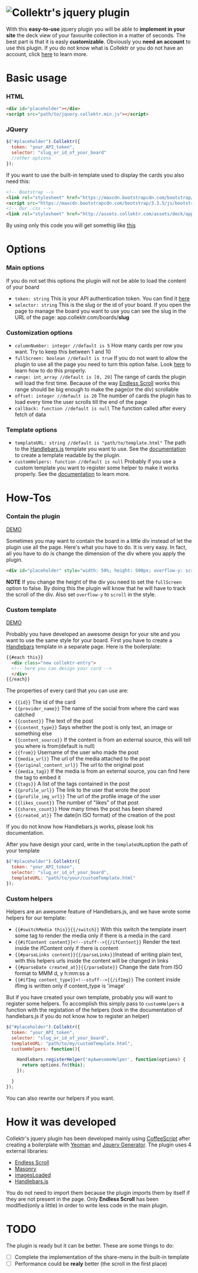![Collektr](http://collektr15.s3.amazonaws.com/assets/collektr_logo-12bc3d328311e37f84e314c2102539fa.png)'s jquery plugin
========
With this **easy-to-use** jquery plugin you will be able to **implement in your site** the deck view of your favourite collection in a matter of seconds. The best part is that it is easly **customizable**. Obviously you **need an account** to use this plugin. If you do not know what is Collektr or you do not have an account, click [here](http://link_to_collektr.com) to learn more.

# Basic usage
### HTML
```html
<div id="placeholder"></div>
<script src="path/to/jquery.collektr.min.js"></script>
```

### JQuery
```javascript
$("#placeholder").Collektr({
  token: "your_API_token",
  selector: "slug_or_id_of_your_board"
  //other options
});
```

If you want to use the built-in template used to display the cards you also need this:
```html
<!-- Bootstrap -->
<link rel="stylesheet" href="https://maxcdn.bootstrapcdn.com/bootstrap/3.3.5/css/bootstrap.min.css">
<script src="https://maxcdn.bootstrapcdn.com/bootstrap/3.3.5/js/bootstrap.min.js"></script>
<!-- Our .css -->
<link rel="stylesheet" href="http://assets.collektr.com/assets/deck/application.css">
```

By using only this code you will get somethig like [this](http://link_to_demo.com)

# Options

### Main options
If you do not set this options the plugin will not be able to load the content of your board
* ```token: string``` This is your API authentication token. You can find it [here](http://app.collektr.com/users/edit)
* ```selector: string``` This is the slug or the id of your board. If you open the page to manage the board you want to use you can see the slug in the URL of the page: app.collektr.com/boards/**slug**

### Customization options
* ```columnNumber: integer //default is 5``` How many cards per row you want. Try to keep this between 1 and 10
* ```fullScreen: boolean //default is true``` If you do not want to allow the plugin to use all the page you need to turn this option false. Look [here](#contain-the-plugin) to learn how to do this properly.
* ```range: int_array //default is [0, 29]``` The range of cards the plugin will load the first time. Because of the way [Endless Scroll](https://github.com/fredwu/jquery-endless-scroll) works this range should be big enough to make the page(or the div) scrollable
* ```offset: integer //default is 20``` The number of cards the plugin has to load every time the user scrolls till the end of the page
* ```callback: function //default is null``` The function called after every fetch of data

### Template options
* ```templateURL: string //default is "path/to/template.html"``` The path to the [Handlebars.js](https://github.com/wycats/handlebars.js/) template you want to use. See the [documentation](#custom-template) to create a template readable by the plugin.
* ```customHelpers: function //default is null``` Probably if you use a custom template you want to register some helper to make it works properly. See the [documentation](#custom-helpers) to learn more.

# How-Tos
### Contain the plugin
[DEMO]()

Sometimes you may want to contain the board in a little div instead of let the plugin use all the page. Here's what you have to do. It is very easy. In fact, all you have to do is change the dimension of the div where you apply the plugin.
```html
<div id="placeholder" style="width: 50%; height: 500px; overflow-y: scroll;"></div>
```
**NOTE** If you change the height of the div you need to set the ```fullScreen``` option to false. By doing this the plugin will know that he will have to track the scroll of the div. Also set ```overflow-y``` to ```scroll``` in the style.

### Custom template
[DEMO]()

Probably you have developed an awesome design for your site and you want to use the same style for your board. First you have to create a [Handlebars](https://github.com/wycats/handlebars.js/) template in a separate page. Here is the boilerplate:
```html
{{#each this}}
  <div class="new collektr-entry">
  <!-- here you can design your card -->
  </div>
{{/each}}
```
The properties of every card that you can use are:
* ```{{id}}``` The id of the card
* ```{{provider_name}}``` The name of the social from where the card was catched
* ```{{content}}``` The text of the post
* ```{{content_type}}``` Says whether the post is only text, an image or something else
* ```{{content_source}}``` If the content is from an external source, this will tell you where is from(default is null)
* ```{{from}}``` Username of the user who made the post
* ```{{media_url}}``` The url of the media attached to the post
* ```{{original_content_url}}``` The url to the original post
* ```{{media_tag}}``` If the media is from an external source, you can find here the tag to embed it
* ```{{tags}}``` A list of the tags contained in the post
* ```{{profile_url}}``` The link to the user that wrote the post
* ```{{profile_img_url}}``` The url of the profile image of the user
* ```{{likes_count}}``` The number of "likes" of that post
* ```{{shares_count}}``` How many times the post has been shared
* ```{{created_at}}``` The date(in ISO format) of the creation of the post

If you do not know how Handlebars.js works, please look his documentation.

After you have design your card, write in the ```templateURL```option the path of your template
```javascript
$("#placeholder").Collektr({
  token: "your_API_token",
  selector: "slug_or_id_of_your_board",
  templateURL: "path/to/your/customTemplate.html"
});
```

### Custom helpers
Helpers are an awesome feature of Handlebars.js, and we have wrote some helpers for our template:
* ```{{#switchMedia this}}{{/switch}}``` With this switch the template insert some tag to render the media only if there is a media in the card
* ```{{#ifContent content}}<!--stuff-->{{/ifContent}}``` Render the text inside the ifContent only if there is content
* ```{{#parseLinks content}}{{/parseLinks}}```Instead of writing plain text, with this helpers urls inside the content will be changed in links
* ```{{#parseDate created_at}}{{/parseDate}}``` Change the date from ISO format to MMM d, y h:mm:ss a
* ```{{#ifImg content_type}}<!--stuff-->{{/ifImg}}``` The content inside ifImg is written only if content_type is 'image'

But if you have created your own template, probably you will want to register some helpers. To accomplish this simply pass to ```customHelpers``` a function with the registation of the helpers (look in the documentation of handlebars.js if you do not know how to register an helper)

```javascript
$("#placeholder").Collektr({
  token: "your_API_token",
  selector: "slug_or_id_of_your_board",
  templateURL: "path/to/my/customTemplate.html",
  customHelpers: function(){

    Handlebars.registerHelper('myAwesomeHelper', function(options) {
      return options.fn(this);
    });

  }
});
```
You can also rewrite our helpers if you want.

# How it was developed
Collektr's jquery plugin has been developed mainly using [CoffeeScript](https://github.com/jashkenas/coffeescript) after creating a boilerplate with [Yeoman](https://github.com/yeoman/yeoman) and [Jquery Generator](https://github.com/jquery-boilerplate/generator-jquery-boilerplate). The plugin uses 4 external libraries:
* [Endless Scroll](https://github.com/fredwu/jquery-endless-scroll)
* [Masonry](https://github.com/desandro/masonry)
* [imagesLoaded](https://github.com/desandro/imagesloaded)
* [Handlebars.js](https://github.com/wycats/handlebars.js/)

You do not need to import them because the plugin imports them by itself if they are not present in the page. Only **Endless Scroll** has been modified(only a little) in order to write less code in the main plugin.



# TODO
The plugin is ready but it can be better. These are some things to do:
* [ ] Complete the implementation of the share-menu in the built-in template
* [ ] Performance could be **realy** better (the scroll in the first place)
